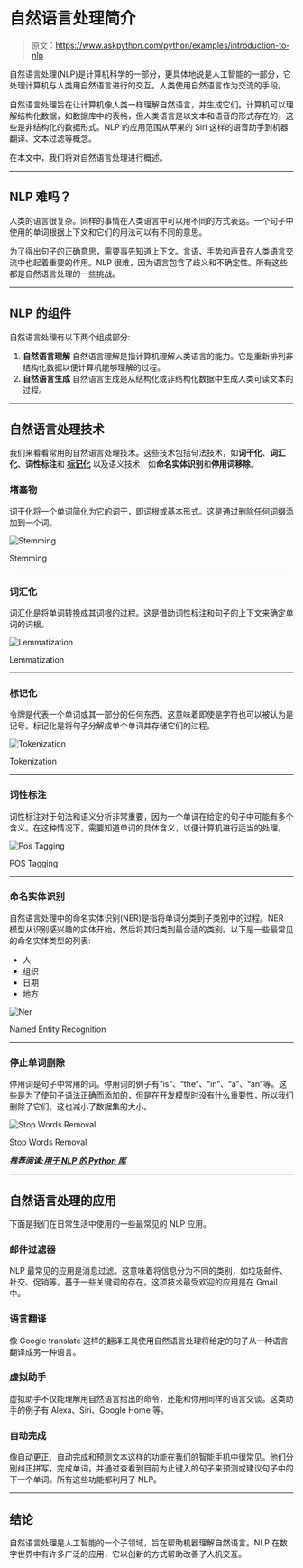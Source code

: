 # 自然语言处理简介

> 原文：<https://www.askpython.com/python/examples/introduction-to-nlp>

自然语言处理(NLP)是计算机科学的一部分，更具体地说是人工智能的一部分，它处理计算机与人类用自然语言进行的交互。人类使用自然语言作为交流的手段。

自然语言处理旨在让计算机像人类一样理解自然语言，并生成它们。计算机可以理解结构化数据，如数据库中的表格，但人类语言是以文本和语音的形式存在的，这些是非结构化的数据形式。NLP 的应用范围从苹果的 Siri 这样的语音助手到机器翻译、文本过滤等概念。

在本文中，我们将对自然语言处理进行概述。

* * *

## NLP 难吗？

人类的语言很复杂。同样的事情在人类语言中可以用不同的方式表达。一个句子中使用的单词根据上下文和它们的用法可以有不同的意思。

为了得出句子的正确意思，需要事先知道上下文。言语、手势和声音在人类语言交流中也起着重要的作用。NLP 很难，因为语言包含了歧义和不确定性。所有这些都是自然语言处理的一些挑战。

* * *

## NLP 的组件

自然语言处理有以下两个组成部分:

1.  **自然语言理解**
    自然语言理解是指计算机理解人类语言的能力。它是重新排列非结构化数据以便计算机能够理解的过程。
2.  **自然语言生成**
    自然语言生成是从结构化或非结构化数据中生成人类可读文本的过程。

* * *

## 自然语言处理技术

我们来看看常用的自然语言处理技术。这些技术包括句法技术，如**词干化**、**词汇化**、**词性标注**和 **[标记化](https://www.askpython.com/python-modules/tokenization-in-python-using-nltk)** 以及语义技术，如**命名实体识别**和**停用词移除**。

### 堵塞物

词干化将一个单词简化为它的词干，即词根或基本形式。这是通过删除任何词缀添加到一个词。

![Stemming](img/6e30e89b6cbca9377194ec6cfa658601.png)

Stemming

* * *

### 词汇化

词汇化是将单词转换成其词根的过程。这是借助词性标注和句子的上下文来确定单词的词根。

![Lemmatization](img/3c99c6809d6f88d2470238e9798760be.png)

Lemmatization

* * *

### 标记化

令牌是代表一个单词或其一部分的任何东西。这意味着即使是字符也可以被认为是记号。标记化是将句子分解成单个单词并存储它们的过程。

![Tokenization](img/5d299a6e1b0db1d746ca232d3607be75.png)

Tokenization

* * *

### 词性标注

词性标注对于句法和语义分析非常重要，因为一个单词在给定的句子中可能有多个含义。在这种情况下，需要知道单词的具体含义，以便计算机进行适当的处理。

![Pos Tagging](img/49b796193c37684b83503d67f31cfc02.png)

POS Tagging

* * *

### 命名实体识别

自然语言处理中的命名实体识别(NER)是指将单词分类到子类别中的过程。NER 模型从识别感兴趣的实体开始，然后将其归类到最合适的类别。以下是一些最常见的命名实体类型的列表:

*   人
*   组织
*   日期
*   地方

![Ner](img/da4645f574e37896113dbcf2a3ba7d91.png)

Named Entity Recognition

* * *

### 停止单词删除

停用词是句子中常用的词。停用词的例子有“is”、“the”、“in”、“a”、“an”等。这些是为了使句子语法正确而添加的，但是在开发模型时没有什么重要性，所以我们删除了它们。这也减小了数据集的大小。

![Stop Words Removal](img/e4f50de7fa55448626323842221158df.png)

Stop Words Removal

***推荐阅读:[用于 NLP 的 Python 库](https://www.askpython.com/python/top-python-libraries-for-natural-language-processing)***

* * *

## 自然语言处理的应用

下面是我们在日常生活中使用的一些最常见的 NLP 应用。

### 邮件过滤器

NLP 最常见的应用是消息过滤。这意味着将信息分为不同的类别，如垃圾邮件、社交、促销等。基于一些关键词的存在。这项技术最受欢迎的应用是在 Gmail 中。

### 语言翻译

像 Google translate 这样的翻译工具使用自然语言处理将给定的句子从一种语言翻译成另一种语言。

### 虚拟助手

虚拟助手不仅能理解用自然语言给出的命令，还能和你用同样的语言交谈。这类助手的例子有 Alexa、Siri、Google Home 等。

### 自动完成

像自动更正、自动完成和预测文本这样的功能在我们的智能手机中很常见。他们分别纠正拼写，完成单词，并通过查看到目前为止键入的句子来预测或建议句子中的下一个单词。所有这些功能都利用了 NLP。

* * *

## 结论

自然语言处理是人工智能的一个子领域，旨在帮助机器理解自然语言。NLP 在数字世界中有许多广泛的应用，它以创新的方式帮助改善了人机交互。